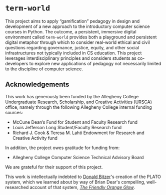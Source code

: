 # `term-world`

This project aims to apply “gamification” pedagogy in design and development of a new approach to the introductory computer science courses in Python. The outcome, a persistent, immersive digital environment called `term-world` provides both a playground and persistent digital metaphor through which to consider real-world ethical and civil questions regarding governance, justice, equity, and other social infrastructures not typically included in CS education. This project leverages interdisciplinary principles and considers students as co-developers to explore new applications of pedagogy not necessarily limited to the discipline of computer science.

## Acknowledgements

This work has generously been funded by the Allegheny College Undergraduate Research, Scholarship, and Creative Activities (URSCA) office, namely through the following Allegheny College internal funding sources:

* McCune Dean’s Fund for Student and Faculty Research fund
* Louis Jefferson Long Student/Faculty Research fund
* Richard J. Cook & Teresa M. Lahti Endowment for Research and Creative Activity fund

In addition, the project owes gratitude for funding from:

* Allegheny College Computer Science Technical Advisory Board

We are grateful for their support of this project.

This work is intellectually indebted to [Donald Bitzer](https://www.csc.ncsu.edu/people/bitzer/)'s creation of the PLATO system, which we learned about by way of Brian Dear's compelling, well-researched account of that system, [_The Friendly Orange Glow_](http://www.friendlyorangeglow.com/).
